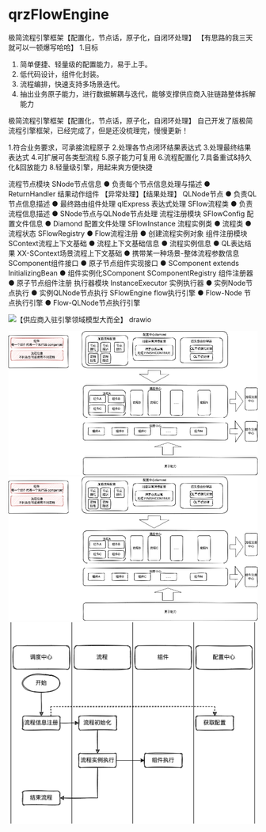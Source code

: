 # qrzFlowEngine
极简流程引擎框架【配置化，节点话，原子化，自闭环处理】
【有思路的我三天就可以一顿爆写哈哈】
1.目标
1. 简单便捷、轻量级的配置能力，易于上手。
2. 低代码设计，组件化封装。
3. 流程编排，快速支持多场景迭代。
4. 抽出业务原子能力，进行数据解耦与迭代，能够支撑供应商入驻链路整体拆解能力

极简流程引擎框架【配置化，节点话，原子化，自闭环处理】
自己开发了版极简流程引擎框架，已经完成了，但是还没梳理完，慢慢更新！

1.符合业务要求，可承接流程原子
2.处理各节点闭环结果表达式
3.处理最终结果表达式
4.可扩展可各类型流程
5.原子能力可复用
6.流程配置化
7.具备重试&持久化&回放能力
8.轻量级引擎，用起来爽方便快捷

流程节点模块
SNode节点信息 
● 负责每个节点信息处理与描述
● ReturnHandler 结果动作组件  【异常处理】【结果处理】
QLNode节点 
● 负责QL节点信息描述
● 最终路由组件处理 qlExpress 表达式处理
SFlow流程类
● 负责流程信息描述 
● SNode节点与QLNode节点处理
流程注册模块
SFlowConfig 配置文件信息
● Diamond 配置文件处理
SFlowInstance 流程实例类
● 流程类
● 流程状态
SFlowRegistry
● Flow流程注册
● 创建流程实例对象
组件注册模块
SContext流程上下文基础
● 流程上下文基础信息
● 流程实例信息
● QL表达结果
XX-SContext场景流程上下文基础
● 携带某一种场景-整体流程参数信息
SComponent组件接口
● 原子节点组件实现接口
●  SComponent<T extends SContext> extends InitializingBean  
● 组件实例化SComponent
SComponentRegistry  组件注册器
● 原子节点组件注册
执行器模块
InstanceExecutor 实例执行器
● 实例Node节点执行
● 实例QLNode节点执行
SFlowEngine flow执行引擎
● Flow-Node 节点执行引擎
● Flow-QLNode节点执行引擎

![【供应商入驻引擎领域模型大而全】 drawio](https://github.com/qiurunze123/SFlowEngine/assets/22807361/ac0bdb2a-f4f6-4a26-bc21-28f415d50411)

![【配置中心】 drawio](https://github.com/qiurunze123/imageall/blob/master/%E9%85%8D%E7%BD%AE%E7%A9%BA%E9%97%B4diamond.png)
![【图2】 drawio](https://github.com/qiurunze123/imageall/blob/master/%E9%85%8D%E7%BD%AE%E7%A9%BA%E9%97%B4diamond.png)
![【图3】 drawio](https://github.com/qiurunze123/imageall/blob/master/flow%E5%AE%8C%E6%95%B4%E6%B5%81%E7%A8%8B.png)
